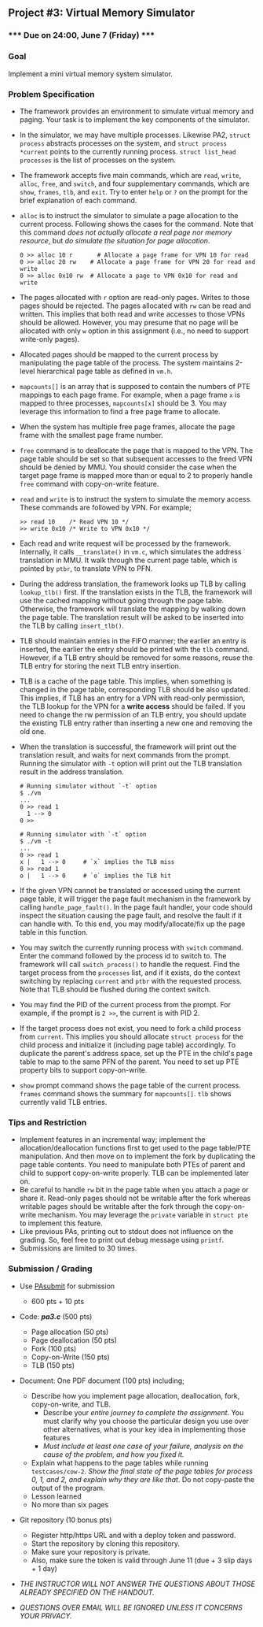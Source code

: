## Project #3: Virtual Memory Simulator

### *** Due on 24:00, June 7 (Friday) ***


### Goal
Implement a mini virtual memory system simulator.


### Problem Specification
- The framework provides an environment to simulate virtual memory and paging. Your task is to implement the key components of the simulator.

- In the simulator, we may have multiple processes. Likewise PA2, `struct process` abstracts processes on the system, and `struct process *current` points to the currently running process. `struct list_head processes` is the list of processes on the system.

- The framework accepts five main commands, which are `read`, `write`, `alloc`, `free`, and `switch`, and four supplementary commands, which are `show`, `frames`, `tlb`, and `exit`. Try to enter `help` or `?` on the prompt for the brief explanation of each command.

- `alloc` is to instruct the simulator to simulate a page allocation to the current process. Following shows the cases for the command. Note that this command *does not actually allocate a real page nor memory resource*, but *do simulate the situation for page allocation*.

  ```
  0 >> alloc 10 r	    # Allocate a page frame for VPN 10 for read
  0 >> alloc 20 rw    # Allocate a page frame for VPN 20 for read and write
  0 >> alloc 0x10 rw  # Allocate a page to VPN 0x10 for read and write
	```

- The pages allocated with `r` option are read-only pages. Writes to those pages should be rejected. The pages allocated with `rw` can be read and written. This implies that both read and write accesses to those VPNs should be allowed. However, you may presume that no page will be allocated with only `w` option in this assignment (i.e., no need to support write-only pages).

- Allocated pages should be mapped to the current process by manipulating the page table of the process. The system maintains 2-level hierarchical page table as defined in `vm.h`.

- `mapcounts[]`  is an array that is supposed to contain the numbers of PTE mappings to each page frame. For example, when a page frame `x` is mapped to three processes, `mapcounts[x]` should be 3. You may leverage this information to find a free page frame to allocate.

- When the system has multiple free page frames, allocate the page frame with the smallest page frame number.

- `free` command is to deallocate the page that is mapped to the VPN. The page table should be set so that subsequent accesses to the freed VPN should be denied by MMU. You should consider the case when the target page frame is mapped more than or equal to 2 to properly handle `free` command with copy-on-write feature.

- `read` and `write` is to instruct the system to simulate the memory access. These commands are followed by VPN. For example;

	```
	>> read 10    /* Read VPN 10 */
	>> write 0x10 /* Write to VPN 0x10 */
  ```

- Each read and write request will be processed by the framework. Internally, it calls `__translate()` in `vm.c`, which simulates the address translation in MMU. It walk through the current page table, which is pointed by `ptbr`, to translate VPN to PFN.

- During the address translation, the framework looks up TLB by calling `lookup_tlb()` first. If the translation exists in the TLB, the framework will use the cached mapping without going through the page table. Otherwise, the framework will translate the mapping by walking down the page table. The translation result will be asked to be inserted into the TLB by calling `insert_tlb()`.

- TLB should maintain entries in the FIFO manner; the earlier an entry is inserted, the earlier the entry should be printed with the `tlb` command. However, if a TLB entry should be removed for some reasons, reuse the TLB entry for storing the next TLB entry insertion.

- TLB is a cache of the page table. This implies, when something is changed in the page table, corresponding TLB should be also updated. This implies, if TLB has an entry for a VPN with read-only permission, the TLB lookup for the VPN for a **write access** should be failed. If you need to change the rw permission of an TLB entry, you should update the existing TLB entry rather than inserting a new one and removing the old one.

- When the translation is successful, the framework will print out the translation result, and waits for next commands from the prompt. Running the simulator with `-t` option will print out the TLB translation result in the address translation.
  ```
  # Running simulator without `-t` option
  $ ./vm
  ...
  0 >> read 1
    1 --> 0
  0 >>

  # Running simulator with `-t` option
  $ ./vm -t
  ...
  0 >> read 1
  x |   1 --> 0     # `x` implies the TLB miss
  0 >> read 1
  o |   1 --> 0     # `o` implies the TLB hit
  ```

- If the given VPN cannot be translated or accessed using the current page table, it will trigger the page fault mechanism in the framework by calling `handle_page_fault()`. In the page fault handler, your code should inspect the situation causing the page fault, and resolve the fault if it can handle with. To this end, you may modify/allocate/fix up the page table in this function.

- You may switch the currently running process with `switch` command. Enter the command followed by the process id to switch to. The framework will call `switch_process()` to handle the request. Find the target process from the `processes` list, and if it exists, do the context switching by replacing `current` and `ptbr` with the requested process. Note that TLB should be flushed during the context switch.

- You may find the PID of the current process from the prompt. For example, if the prompt is `2 >>`, the current is with PID 2.

- If the target process does not exist, you need to fork a child process from `current`. This implies you should allocate `struct process` for the child process and initialize it (including page table) accordingly.
To duplicate the parent's address space, set up the PTE in the child's page table to map to the same PFN of the parent. You need to set up PTE property bits to support copy-on-write.

- `show` prompt command shows the page table of the current process. `frames` command shows the summary for `mapcounts[]`. `tlb` shows currently valid TLB entries.


### Tips and Restriction
- Implement features in an incremental way; implement the allocation/deallocation functions first to get used to the page table/PTE manipulation. And then move on to implement the fork by duplicating the page table contents. You need to manipulate both PTEs of parent and child to support copy-on-write properly. TLB can be implemented later on.
- Be careful to handle `rw` bit in the page table when you attach a page or share it. Read-only pages should not be writable after the fork whereas writable pages should be writable after the fork through the copy-on-write mechanism. You may leverage the `private` variable in `struct pte` to implement this feature.
- Like previous PAs, printing out to stdout does not influence on the grading. So, feel free to print out debug message using `printf`.
- Submissions are limited to 30 times.

### Submission / Grading
- Use [PAsubmit](https://sslab.ajou.ac.kr/pasubmit) for submission
	- 600 pts + 10 pts

- Code: ***pa3.c*** (500 pts)
	- Page allocation (50 pts)
	- Page deallocation (50 pts)
	- Fork (100 pts)
	- Copy-on-Write (150 pts)
  - TLB (150 pts)

- Document: One PDF document (100 pts) including;
	- Describe how you implement page allocation, deallocation, fork, copy-on-write, and TLB.
		- Describe your *entire journey to complete the assignment*. You must clarify why you choose the particular design you use over other alternatives, what is your key idea in implementing those features
	  - *Must include at least one case of your failure, analysis on the cause of the problem, and how you fixed it.*
	- Explain what happens to the page tables while running `testcases/cow-2`. *Show the final state of the page tables for process 0, 1, and 2, and explain why they are like that*. Do not copy-paste the output of the program.
	- Lesson learned
	- No more than six pages

- Git repository (10 bonus pts)
	- Register http/https URL and with a deploy token and password.
	- Start the repository by cloning this repository.
	- Make sure your repository is private.
	- Also, make sure the token is valid through June 11 (due + 3 slip days + 1 day)

- *THE INSTRUCTOR WILL NOT ANSWER THE QUESTIONS ABOUT THOSE ALREADY SPECIFIED ON THE HANDOUT.*
- *QUESTIONS OVER EMAIL WILL BE IGNORED UNLESS IT CONCERNS YOUR PRIVACY.*

